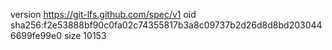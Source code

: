 version https://git-lfs.github.com/spec/v1
oid sha256:f2e53888bf90c0fa02c74355817b3a8c09737b2d26d8d8bd2030446699fe99e0
size 10153
